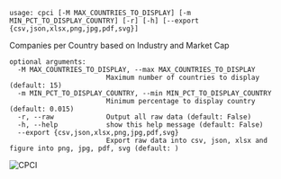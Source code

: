 ```text
usage: cpci [-M MAX_COUNTRIES_TO_DISPLAY] [-m MIN_PCT_TO_DISPLAY_COUNTRY] [-r] [-h] [--export {csv,json,xlsx,png,jpg,pdf,svg}]
```

Companies per Country based on Industry and Market Cap

```
optional arguments:
  -M MAX_COUNTRIES_TO_DISPLAY, --max MAX_COUNTRIES_TO_DISPLAY
                        Maximum number of countries to display (default: 15)
  -m MIN_PCT_TO_DISPLAY_COUNTRY, --min MIN_PCT_TO_DISPLAY_COUNTRY
                        Minimum percentage to display country (default: 0.015)
  -r, --raw             Output all raw data (default: False)
  -h, --help            show this help message (default: False)
  --export {csv,json,xlsx,png,jpg,pdf,svg}
                        Export raw data into csv, json, xlsx and figure into png, jpg, pdf, svg (default: )
```

![CPCI](https://user-images.githubusercontent.com/46355364/153868570-176e4374-b5ea-475d-bb24-cc2821fa8f72.png)
